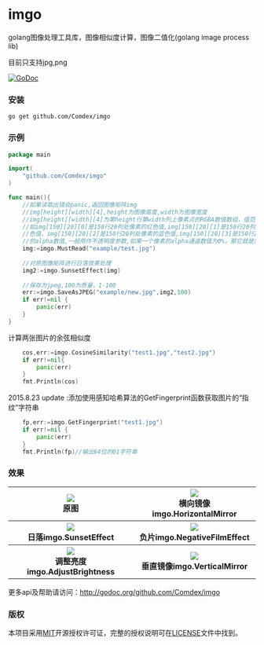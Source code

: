 # imgo
golang图像处理工具库，图像相似度计算，图像二值化(golang image process lib)

目前只支持jpg,png

[![GoDoc](http://godoc.org/github.com/Comdex/imgo?status.svg)](http://godoc.org/github.com/Comdex/imgo)

### 安装

```shell
go get github.com/Comdex/imgo
```

### 示例

```go
package main

import(
	"github.com/Comdex/imgo"
)

func main(){
    //如果读取出错会panic,返回图像矩阵img
    //img[height][width][4],height为图像高度,width为图像宽度
    //img[height][width][4]为第height行第width列上像素点的RGBA数值数组，值范围为0-255
	//如img[150][20][0]是150行20列处像素的红色值,img[150][20][1]是150行20列处像素的绿
	//色值，img[150][20][2]是150行20列处像素的蓝色值,img[150][20][3]是150行20列处像素
	//的alpha数值,一般用作不透明度参数,如果一个像素的alpha通道数值为0%，那它就是完全透明的.
    img:=imgo.MustRead("example/test.jpg")
	
	//对原图像矩阵进行日落效果处理
	img2:=imgo.SunsetEffect(img)
	
	//保存为jpeg,100为质量，1-100
	err:=imgo.SaveAsJPEG("example/new.jpg",img2,100)
	if err!=nil {
		panic(err)
	}
}
```

计算两张图片的余弦相似度
```go
	cos,err:=imgo.CosineSimilarity("test1.jpg","test2.jpg")
	if err!=nil{
		panic(err)
	}
	fmt.Println(cos)
```

2015.8.23 update :添加使用感知哈希算法的GetFingerprint函数获取图片的“指纹”字符串
```go
	fp,err:=imgo.GetFingerprint("test1.jpg")
	if err!=nil {
		panic(err)
	}
	fmt.Println(fp)//输出64位的01字符串
```

### 效果

<table>
<tr>
<th><img src="example/test.jpg" /><br>原图</th>
<th><img src="example/HorizontalMirror.jpg" /><br>横向镜像imgo.HorizontalMirror</th>
</tr>
<tr>
<th><img src="example/sunsetEffect.jpg" /><br>日落imgo.SunsetEffect</th>
<th><img src="example/negativeFilmEffect.jpg" /><br>负片imgo.NegativeFilmEffect</th>
</tr>
<tr>
<th><img src="example/adjustlight.jpg" /><br>调整亮度imgo.AdjustBrightness</th>
<th><img src="example/verticalMirror.jpg" /><br>垂直镜像imgo.VerticalMirror</th>
</tr>
</table>        

更多api及帮助请访问：http://godoc.org/github.com/Comdex/imgo

### 版权

本项目采用[MIT](http://opensource.org/licenses/MIT)开源授权许可证，完整的授权说明可在[LICENSE](LICENSE)文件中找到。

